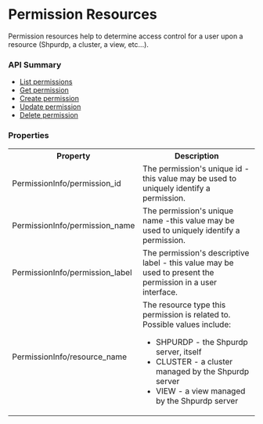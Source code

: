 <!---
Licensed to the Apache Software Foundation (ASF) under one or more
contributor license agreements. See the NOTICE file distributed with
this work for additional information regarding copyright ownership.
The ASF licenses this file to You under the Apache License, Version 2.0
(the "License"); you may not use this file except in compliance with
the License. You may obtain a copy of the License at

http://www.apache.org/licenses/LICENSE-2.0

Unless required by applicable law or agreed to in writing, software
distributed under the License is distributed on an "AS IS" BASIS,
WITHOUT WARRANTIES OR CONDITIONS OF ANY KIND, either express or implied.
See the License for the specific language governing permissions and
limitations under the License.
-->

# Permission Resources
Permission resources help to determine access control for a user upon a resource (Shpurdp, a cluster, a view, etc...).

### API Summary

- [List permissions](permission-list.md)
- [Get permission](permission-get.md)
- [Create permission](permission-create.md)
- [Update permission](permission-update.md)
- [Delete permission](permission-delete.md)

### Properties

<table>
  <tr>
    <th>Property</th>
    <th>Description</th>
  </tr>
  <tr>
    <td>PermissionInfo/permission_id</td>
    <td>The permission's unique id - this value may be used to uniquely identify a permission.</td>  
  </tr>
  <tr>
    <td>PermissionInfo/permission_name</td>
    <td>The permission's unique name -this value may be used to uniquely identify a permission.</td>  
  </tr>
  <tr>
    <td>PermissionInfo/permission_label</td>
    <td>The permission's descriptive label - this value may be used to present the permission in a user interface.</td>  
  </tr>
  <tr>
    <td>PermissionInfo/resource_name</td>
    <td>
    The resource type this permission is related to. Possible values include:
    <ul>
    <li>SHPURDP - the Shpurdp server, itself</li>
    <li>CLUSTER - a cluster managed by the Shpurdp server</li>
    <li>VIEW - a view managed by the Shpurdp server</li>
    </ul>
    </td>  
  </tr>
</table>

